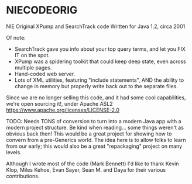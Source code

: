# NIECODEORIG
NIE Original XPump and SearchTrack code
Written for Java 1.2, circa 2001

Of note:
* SearchTrack gave you info about your top query terms, and let you FIX IT on the spot.
* XPump was a spidering toolkit that could keep deep state, even across multiple pages.
* Hand-coded web server.
* Lots of XML utilities, featuring "include statements", AND the ability to change in memory but properly write back out to the separate files.

Since we are no longer selling this code, and it had some cool capabilities,
we're open sourcing it!, under Apache ASL2
https://www.apache.org/licenses/LICENSE-2.0

TODO: Needs TONS of conversion to turn into a modern Java app with a modern project structure.
Be kind when reading... some things weren't as obvious back then!
This would be a great project for showing how to convern from a pre-Generics world.
The idea here is to allow folks to learn from our early; this would also be a great "repackaging" project on many levels.

Although I wrote most of the code (Mark Bennett) I'd like to thank Kevin Klop, Miles Kehoe, Evan Sayer, Sean M. and Daya for their various contributions.

